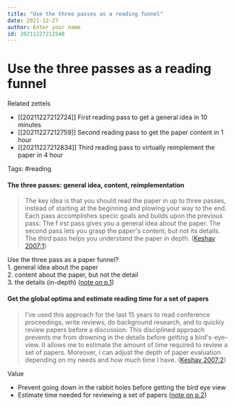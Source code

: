 ```yaml
---
title: "Use the three passes as a reading funnel"
date: 2021-12-27
author: Enter your name
id: 20211227212548
---
```


# Use the three passes as a reading funnel

Related zettels
* [[20211227212724]] First reading pass to get a general idea in 10 minutes
* [[20211227212759]] Second reading pass to get the paper content in 1 hour
* [[20211227212834]] Third reading pass to virtually reimplement the paper in 4 hour

Tags: #reading

#### The three passes: general idea, content, reimplementation
> The key idea is that you should read the paper in up to three passes, instead of starting at the beginning and plowing your way to the end. Each pass accomplishes specic goals and builds upon the previous pass: The f irst pass gives you a general idea about the paper. The second pass lets you grasp the paper's content, but not its details. The third pass helps you understand the paper in depth. ([Keshav 2007:1](zotero://open-pdf/library/items/SPA6VZMX?page=1))

Use the three pass as a paper funnel?  
1\. general idea about the paper  
2\. content about the paper, but not the detail  
3\. the details (in-depth) ([note on p.1](zotero://open-pdf/library/items/SPA6VZMX?page=1))


#### Get the global optima and estimate reading time for a set of papers
> I've used this approach for the last 15 years to read conference proceedings, write reviews, do background research, and to quickly review papers before a discussion. This disciplined approach prevents me from drowning in the details before getting a bird's-eye-view. It allows me to estimate the amount of time required to review a set of papers. Moreover, I can adjust the depth of paper evaluation depending on my needs and how much time I have. ([Keshav 2007:2](zotero://open-pdf/library/items/SPA6VZMX?page=2))

Value  
* Prevent going down in the rabbit holes before getting the bird eye view  
* Estimate time needed for reviewing a set of papers ([note on p.2](zotero://open-pdf/library/items/SPA6VZMX?page=2))